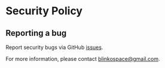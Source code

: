 # Security Policy

## Reporting a bug

Report security bugs via GitHub [issues](https://github.com/blinko-space/blinko/issues).

For more information, please contact [blinkospace@gmail.com](blinkospace@gmail.com).
